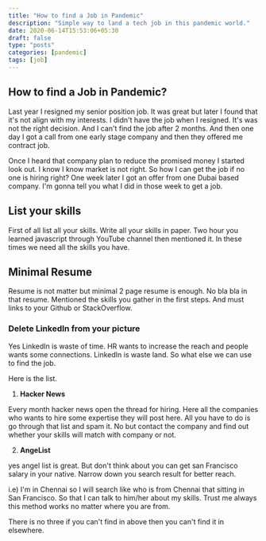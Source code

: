 ```yaml
---
title: "How to find a Job in Pandemic"
description: "Simple way to land a tech job in this pandemic world."
date: 2020-06-14T15:53:06+05:30
draft: false
type: "posts"
categories: [pandemic]
tags: [job]
---
```


## How to find a Job in Pandemic?

Last year I resigned my senior position job. It was great but later I found that it's not align with my interests. I didn't have the job when I resigned. It's was not the right decision. And I can't find the job after 2 months. And then one day I got a call from one early stage company and then they offered me contract job.



Once I heard that company plan to reduce the promised money I started look out. I know I know market is not right. So how I can get the job if no one is hiring right? One week later I got an offer from one Dubai based company. I'm gonna tell you what I did in those week to get a job.

## List your skills

First of all list all your skills. Write all your skills in paper. Two hour you learned javascript through YouTube channel then mentioned it. In these times we need all the skills you have.

## Minimal Resume

Resume is not matter but minimal 2 page resume is enough. No bla bla in that resume. Mentioned the skills you gather in the first steps. And must links to your Github or StackOverflow.

### Delete LinkedIn from your picture

Yes LinkedIn is waste of time. HR wants to increase the reach and people wants some connections. LinkedIn is waste land. So what else we can use to find the job.



Here is the list.

1. **Hacker News**

Every month hacker news open the thread for hiring. Here all the companies who wants to hire some expertise they will post here. All you have to do is go through that list and spam it. No but contact the company and find out whether your skills will match with company or not.

2. **AngeList**

yes angel list is great. But don't think about you can get san Francisco salary in your native. Narrow down you search result for better reach.

i.e) I'm in Chennai so I will search like who is from Chennai that sitting in San Francisco. So that I can talk to him/her about my skills. Trust me always this method works no matter where you are from.



There is no three if you can't find in above then you can't find it in elsewhere.
